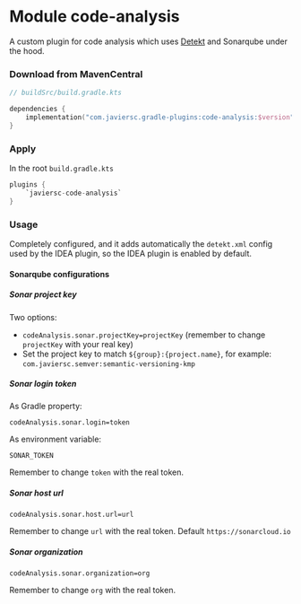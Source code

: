 # Module code-analysis

A custom plugin for code analysis which uses [Detekt](https://github.com/detekt/detekt) and
Sonarqube under the hood.

### Download from MavenCentral

```kotlin
// buildSrc/build.gradle.kts

dependencies {
    implementation("com.javiersc.gradle-plugins:code-analysis:$version")
}
```

### Apply

In the root `build.gradle.kts`

```kotlin
plugins {
    `javiersc-code-analysis`
}
```

### Usage

Completely configured, and it adds automatically the `detekt.xml` config used by the IDEA plugin, so
the IDEA plugin is enabled by default.

#### Sonarqube configurations

##### Sonar project key

Two options:

- `codeAnalysis.sonar.projectKey=projectKey` (remember to change `projectKey` with your real key)
- Set the project key to match `${group}:{project.name}`, for
  example: `com.javiersc.semver:semantic-versioning-kmp`

##### Sonar login token

As Gradle property:

```properties
codeAnalysis.sonar.login=token
```

As environment variable:

```text
SONAR_TOKEN
```

Remember to change `token` with the real token.

##### Sonar host url

```properties
codeAnalysis.sonar.host.url=url
```

Remember to change `url` with the real token. Default `https://sonarcloud.io`

##### Sonar organization

```properties
codeAnalysis.sonar.organization=org
```

Remember to change `org` with the real token.
